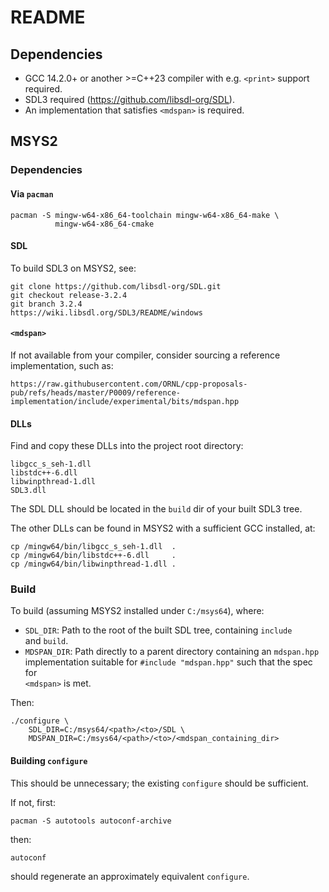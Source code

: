 # README

## Dependencies

- GCC 14.2.0+ or another >=C++23 compiler with e.g. `<print>` support required.
- SDL3 required (https://github.com/libsdl-org/SDL).
- An implementation that satisfies `<mdspan>` is required.

## MSYS2

### Dependencies

#### Via `pacman`

    pacman -S mingw-w64-x86_64-toolchain mingw-w64-x86_64-make \
              mingw-w64-x86_64-cmake

#### SDL

To build SDL3 on MSYS2, see:

    git clone https://github.com/libsdl-org/SDL.git
    git checkout release-3.2.4
    git branch 3.2.4
    https://wiki.libsdl.org/SDL3/README/windows

#### `<mdspan>`

If not available from your compiler, consider sourcing a reference
implementation, such as:

    https://raw.githubusercontent.com/ORNL/cpp-proposals-pub/refs/heads/master/P0009/reference-implementation/include/experimental/bits/mdspan.hpp

#### DLLs

Find and copy these DLLs into the project root directory:

    libgcc_s_seh-1.dll
    libstdc++-6.dll
    libwinpthread-1.dll
    SDL3.dll

The SDL DLL should be located in the `build` dir of your built SDL3 tree.

The other DLLs can be found in MSYS2 with a sufficient GCC installed, at:

    cp /mingw64/bin/libgcc_s_seh-1.dll  .
    cp /mingw64/bin/libstdc++-6.dll     .
    cp /mingw64/bin/libwinpthread-1.dll .

### Build

To build (assuming MSYS2 installed under `C:/msys64`), where:

- `SDL_DIR`: Path to the root of the built SDL tree, containing `include`  
and `build`.
- `MDSPAN_DIR`: Path directly to a parent directory containing an `mdspan.hpp`  
implementation suitable for `#include "mdspan.hpp"` such that the spec for  
`<mdspan>` is met.

Then:

    ./configure \
        SDL_DIR=C:/msys64/<path>/<to>/SDL \
        MDSPAN_DIR=C:/msys64/<path>/<to>/<mdspan_containing_dir>

#### Building `configure`

This should be unnecessary; the existing `configure` should be sufficient.

If not, first:

    pacman -S autotools autoconf-archive

then:

    autoconf

should regenerate an approximately equivalent `configure`.